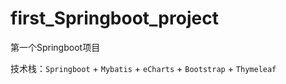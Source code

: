# first_Springboot_project
第一个Springboot项目

技术栈：`Springboot` + `Mybatis` + `eCharts` + `Bootstrap` + `Thymeleaf`
